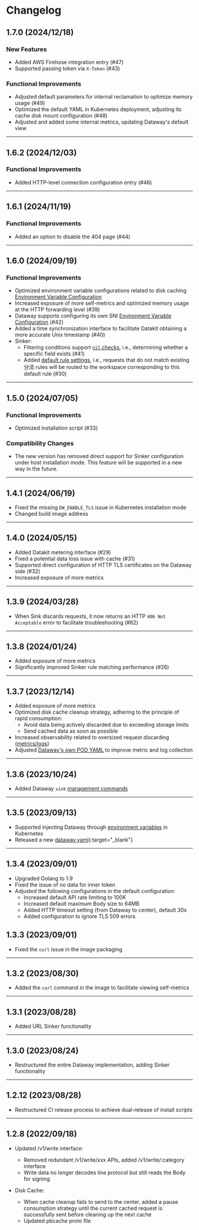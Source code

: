 # Changelog

## 1.7.0 (2024/12/18)

### New Features

- Added AWS Firehose integration entry (#47)
- Supported passing token via `X-Token` (#43)

### Functional Improvements

- Adjusted default parameters for internal reclamation to optimize memory usage (#49)
- Optimized the default YAML in Kubernetes deployment, adjusting its cache disk mount configuration (#48)
- Adjusted and added some internal metrics, updating Dataway's default view

---

## 1.6.2 (2024/12/03)

### Functional Improvements

- Added HTTP-level connection configuration entry (#46)

---

## 1.6.1 (2024/11/19)

### Functional Improvements

- Added an option to disable the 404 page (#44)

---

## 1.6.0 (2024/09/19)

### Functional Improvements

- Optimized environment variable configurations related to disk caching [Environment Variable Configuration](dataway.md#env-diskcache)
- Increased exposure of more self-metrics and optimized memory usage at the HTTP forwarding level (#39)
- Dataway supports configuring its own SNI [Environment Variable Configuration](dataway.md#env-apis) (#42)
- Added a time synchronization interface to facilitate Datakit obtaining a more accurate Unix timestamp (#40)
- Sinker:
    - Filtering conditions support [`nil` checks](../datakit/datakit-filter.md#nil), i.e., determining whether a specific field exists (#41)
    - Added [default rule settings](dataway-sink.md#default-rule), i.e., requests that do not match existing分流 rules will be routed to the workspace corresponding to this default rule (#30)

---

## 1.5.0 (2024/07/05)

### Functional Improvements

- Optimized installation script (#33)

### Compatibility Changes

- The new version has removed direct support for Sinker configuration under host installation mode. This feature will be supported in a new way in the future.

---

## 1.4.1 (2024/06/19)

- Fixed the missing `DW_ENABLE_TLS` issue in Kubernetes installation mode
- Changed build image address

---

## 1.4.0 (2024/05/15)

- Added Datakit metering interface (#29)
- Fixed a potential data loss issue with cache (#31)
- Supported direct configuration of HTTP TLS certificates on the Dataway side (#32)
- Increased exposure of more metrics

---

## 1.3.9 (2024/03/28)

- When Sink discards requests, it now returns an HTTP `406 Not Acceptable` error to facilitate troubleshooting (#82)

---

## 1.3.8 (2024/01/24)

- Added exposure of more metrics
- Significantly improved Sinker rule matching performance (#26)

---

## 1.3.7 (2023/12/14)

- Added exposure of more metrics
- Optimized disk cache cleanup strategy, adhering to the principle of rapid consumption:
    - Avoid data being actively discarded due to exceeding storage limits
    - Send cached data as soon as possible
- Increased observability related to oversized request discarding ([metrics/logs](dataway.md#too-large-request-body))
- Adjusted [Dataway's own POD YAML](https://static.guance.com/dataway/dataway.yaml) to improve metric and log collection

---

## 1.3.6 (2023/10/24)

- Added Dataway `sink` [management commands](./dataway-sink.md#dw-sink-command)

---

## 1.3.5 (2023/09/13)

- Supported injecting Dataway through [environment variables](dataway.md#img-envs) in Kubernetes
- Released a new [dataway.yaml](https://static.guance.com/dataway/dataway.yaml){:target="_blank"}

---

## 1.3.4 (2023/09/01)

- Upgraded Golang to 1.9
- Fixed the issue of no data for inner token
- Adjusted the following configurations in the default configuration:
    - Increased default API rate limiting to 100K
    - Increased default maximum Body size to 64MB
    - Added HTTP timeout setting (from Dataway to center), default 30s
    - Added configuration to ignore TLS 509 errors

## 1.3.3 (2023/09/01)

- Fixed the `curl` issue in the image packaging

---

## 1.3.2 (2023/08/30)

- Added the `curl` command in the image to facilitate viewing self-metrics

---

## 1.3.1 (2023/08/28)

- Added URL Sinker functionality

---

## 1.3.0 (2023/08/24)

- Restructured the entire Dataway implementation, adding Sinker functionality

---

## 1.2.12 (2023/08/28)

- Restructured CI release process to achieve dual-release of install scripts

---

## 1.2.8 (2022/09/18)

- Updated /v1/write interface:
    - Removed redundant /v1/write/xxx APIs, added /v1/write/:category interface
    - Write data no longer decodes line protocol but still reads the Body for signing

- Disk Cache:
    - When cache cleanup fails to send to the center, added a pause consumption strategy until the current cached request is successfully sent before cleaning up the next cache
    - Updated pbcache proto file